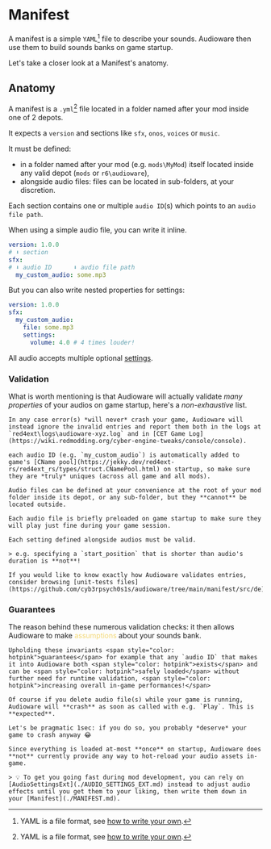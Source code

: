 # Manifest

A manifest is a simple `YAML`[^YAML] file to describe your sounds.
Audioware then use them to build sounds banks on game startup.

Let's take a closer look at a Manifest's anatomy.

## Anatomy

A manifest is a `.yml`[^YAML] file located in a folder named after your mod inside one of 2 depots.

It expects a `version` and sections like `sfx`, `onos`, `voices` or `music`.

It must be defined:

- in a folder named after your mod (e.g. `mods\MyMod`) itself located inside any valid depot (`mods` or `r6\audioware`),
- alongside audio files: files can be located in sub-folders, at your discretion.

Each section contains one or multiple `audio ID`(s) which points to an `audio file path`.

When using a simple audio file, you can write it inline.

```yml
version: 1.0.0
# ⬇️ section
sfx:
# ⬇️ audio ID      ⬇️ audio file path
  my_custom_audio: some.mp3
```

But you can also write nested properties for settings:

```yml
version: 1.0.0
sfx:
  my_custom_audio:
    file: some.mp3 
    settings:
      volume: 4.0 # 4 times louder!
```

All audio accepts multiple optional [settings](./SETTINGS.md).

### Validation

What is worth mentioning is that Audioware will actually validate *many properties* of your audios on game startup, here's a *non-exhaustive* list.

```admonish info title="Validation error(s)"
In any case error(s) *will never* crash your game, Audioware will instead ignore the invalid entries and report them both in the logs at `red4ext\logs\audioware-xyz.log` and in [CET Game Log](https://wiki.redmodding.org/cyber-engine-tweaks/console/console).
```

```admonish danger title="IDs must be uniques"
each audio ID (e.g. `my_custom_audio`) is automatically added to game's [CName pool](https://jekky.dev/red4ext-rs/red4ext_rs/types/struct.CNamePool.html) on startup, so make sure they are *truly* uniques (across all game and all mods).
```

```admonish warning title="Files must be located inside depot"
Audio files can be defined at your convenience at the root of your mod folder inside its depot, or any sub-folder, but they **cannot** be located outside.
```

```admonish warning title="Files must be valid"
Each audio file is briefly preloaded on game startup to make sure they will play just fine during your game session.
```

```admonish warning title="Audio settings must be valid"
Each setting defined alongside audios must be valid.

> e.g. specifying a `start_position` that is shorter than audio's duration is **not**!
```

```admonish tip title="Validation deep-dive"
If you would like to know exactly how Audioware validates entries, consider browsing [unit-tests files](https://github.com/cyb3rpsych0s1s/audioware/tree/main/manifest/src/de).
```

### Guarantees

The reason behind these numerous validation checks: it then allows Audioware to make <span style="color: #f3d772">assumptions</span> about your sounds bank.

```admonish info title="Guarantees"
Upholding these invariants <span style="color: hotpink">guarantees</span> for example that any `audio ID` that makes it into Audioware both <span style="color: hotpink">exists</span> and can be <span style="color: hotpink">safely loaded</span> without further need for runtime validation, <span style="color: hotpink">increasing overall in-game performances!</span>
```

```admonish danger title="Don't be THAT person!"
Of course if you delete audio file(s) while your game is running, Audioware will **crash** as soon as called with e.g. `Play`. This is **expected**.

Let's be pragmatic 1sec: if you do so, you probably *deserve* your game to crash anyway 😂
```

```admonish warning title="NO hot-reloading"
Since everything is loaded at-most **once** on startup, Audioware does **not** currently provide any way to hot-reload your audio assets in-game.

> 💡 To get you going fast during mod development, you can rely on [AudioSettingsExt](./AUDIO_SETTINGS_EXT.md) instead to adjust audio effects until you get them to your liking, then write them down in your [Manifest](./MANIFEST.md).
```

[^YAML]: YAML is a file format, see [how to write your own](https://circleci.com/blog/what-is-yaml-a-beginner-s-guide/).
